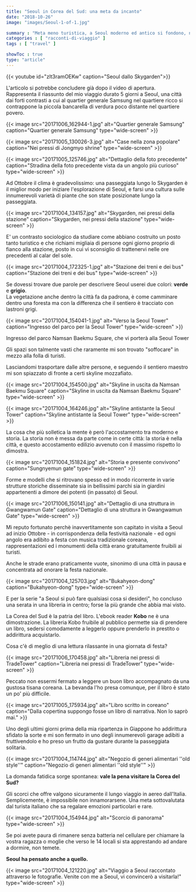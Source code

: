 ```yaml
---
title: "Seoul in Corea del Sud: una meta da incanto"
date: "2018-10-26"
image: "images/Seoul-1-of-1.jpg"

summary : "Meta meno turistica, a Seoul moderno ed antico si fondono, natura e metropoli si mischiano. Andiamo a scoprire insieme la capitale della Corea del Sud!"
categories : [ "racconti-di-viaggio" ]
tags : [ "travel" ]

showToc : true
type: "article"
---
```


{{< youtube id="zlt3ramOEKw" caption="Seoul dallo Skygarden">}}

L'articolo si potrebbe concludere già dopo il video di apertura.  
Rappresenta il riassunto del mio viaggio durato 5 giorni a Seoul, una città dai forti contrasti a cui al quartier generale Samsung nel quartiere ricco si contrappone la piccola bancarella di verdura poco distante nel quartiere povero.

{{< image src="20171006_162944-1.jpg" alt="Quartier generale Samsung" caption="Quartier generale Samsung" type="wide-screen" >}}

{{< image src="20171005_130026-3.jpg" alt="Case nella zona popolare" caption="Nei pressi di Jongmyo shrine" type="wide-screen" >}}

{{< image src="20171005_125746.jpg" alt="Dettaglio della foto precedente" caption="Stradina della foto precedente vista da un angolo più curioso" type="wide-screen" >}}

Ad Ottobre il clima è gradevolissimo: una passeggiata lungo lo Skygarden è il miglior modo per iniziare l'esplorazione di Seoul, e farsi una cultura sulle innumerevoli varietà di piante che son state posizionate lungo la passeggiata.

{{< image src="20171004_134157.jpg" alt="Skygarden, nei pressi della stazione" caption="Skygarden, nei pressi della stazione" type="wide-screen" >}}

E' un contrasto sociologico da studiare come abbiano costruito un posto tanto turistico e che richiami migliaia di persone ogni giorno proprio di fianco alla stazione, posto in cui vi sconsiglio di trattenervi nelle ore precedenti al calar del sole.

{{< image src="20171004_172325-1.jpg" alt="Stazione dei treni e dei bus" caption="Stazione dei treni e dei bus" type="wide-screen" >}}

Se dovessi trovare due parole per descrivere Seoul userei due colori: **verde** e **grigio**.  
La vegetazione anche dentro la città fa da padrona, è come camminare dentro una foresta ma con la differenza che il sentiero è tracciato con lastroni grigi.  

{{< image src="20171004_154041-1.jpg" alt="Verso la Seoul Tower" caption="Ingresso del parco per la Seoul Tower" type="wide-screen" >}}

Ingresso del parco Namsan Baekmu Square, che vi porterà alla Seoul Tower

Gli spazi son talmente vasti che raramente mi son trovato "soffocare" in mezzo alla folla di turisti.

Lasciandomi trasportare dalle altre persone, e seguendo il sentiero maestro mi son spiazzato di fronte a certi skyline mozzafiato.

{{< image src="20171004_154500.jpg" alt="Skyline in uscita da Namsan Baekmu Square" caption="Skyline in uscita da Namsan Baekmu Square" type="wide-screen" >}}

{{< image src="20171004_164246.jpg" alt="Skyline antistante la Seoul Tower" caption="Skyline antistante la Seoul Tower" type="wide-screen" >}}

La cosa che più solletica la mente è però l'accostamento tra moderno e storia. La storia non è messa da parte come in certe città: la storia è nella città, e questo accostamento edilizio avvenuto con il massimo rispetto lo dimostra.

{{< image src="20171004_151824.jpg" alt="Storia e presente convivono" caption="Sungnyemun gate" type="wide-screen" >}}

Forme e modelli che si ritrovano spesso ed in modo ricorrente in varie strutture storiche disseminate sia in bellissimi parchi sia in giardini appartenenti a dimore dei potenti (in passato) di Seoul.

{{< image src="20171006_150141.jpg" alt="Dettaglio di una struttura in Gwangwamun Gate" caption="Dettaglio di una struttura in Gwangwamun Gate" type="wide-screen" >}}

Mi reputo fortunato perchè inavvertitamente son capitato in visita a Seoul ad inizio Ottobre - in corrispondenza della festività nazionale - ed ogni angolo era adibito a festa con musica tradizionale coreana, rappresentazioni ed i monumenti della città erano gratuitamente fruibili ai turisti.

Anche le strade erano praticamente vuote, sinonimo di una città in pausa e concentrata ad onorare la festa nazionale.

{{< image src="20171004_125703.jpg" alt="Bukahyeon-dong" caption="Bukahyeon-dong" type="wide-screen" >}}

E per la serie "a Seoul si può fare qualsiasi cosa si desideri", ho concluso una serata in una libreria in centro; forse la più grande che abbia mai visto.

La Corea del Sud è la patria del libro. L'ebook reader **Kobo** ne è una dimostrazione. La libreria Kobo fruibile al pubblico permette sia di prendere un libro, sedersi comodamente a leggerlo oppure prenderlo in prestito o addirittura acquistarlo.

Cosa c'è di meglio di una lettura rilassante in una giornata di festa?

{{< image src="20171006_170458.jpg" alt="Libreria nei pressi di TradeTower" caption="Libreria nei pressi di TradeTower" type="wide-screen" >}}

Peccato non essermi fermato a leggere un buon libro accompagnato da una gustosa tisana coreana. La bevanda l'ho presa comunque, per il libro è stato un po' più difficile.

{{< image src="20171005_175934.jpg" alt="Libro scritto in coreano" caption="Dalla copertina suppongo fosse un libro di narrativa. Non lo saprò mai." >}}

Uno degli ultimi giorni prima della mia ripartenza in Giappone ho addirittura sfidato la sorte e mi son fermato in uno degli innumerevoli garage adibiti a fruttivendolo e ho preso un frutto da gustare durante la passeggiata solitaria.

{{< image src="20171004_114744.jpg" alt="Negozio di generi alimentari ''old style''" caption="Negozio di generi alimentari ''old style''" >}}

La domanda fatidica sorge spontanea: **vale la pena visitare la Corea del Sud?**

Gli scorci che offre valgono sicuramente il lungo viaggio in aereo dall'Italia. Semplicemente, è impossibile non innamorarsene. Una meta sottovalutata dal turista italiano che sa regalare emozioni particolari e rare.

{{< image src="20171004_154944.jpg" alt="Scorcio di panorama" type="wide-screen" >}}

Se poi avete paura di rimanere senza batteria nel cellulare per chiamare la vostra ragazza o moglie che verso le 14 locali si sta apprestando ad andare a dormire, non temete.

**Seoul ha pensato anche a quello.**

{{< image src="20171004_121220.jpg" alt="Viaggio a Seoul raccontato attraverso le fotografie. Venite con me a Seoul, vi convincerò a visitarla!" type="wide-screen" >}}